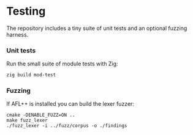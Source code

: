 # Testing

The repository includes a tiny suite of unit tests and an optional
fuzzing harness.

### Unit tests

Run the small suite of module tests with Zig:

```bash
zig build mod-test
```

### Fuzzing

If AFL++ is installed you can build the lexer fuzzer:

```
cmake -DENABLE_FUZZ=ON ..
make fuzz_lexer
./fuzz_lexer -i ../fuzz/corpus -o ./findings
```
